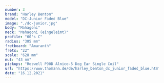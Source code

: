 ```yaml
---
number: 3
brand: "Harley Benton"
model: "DC-Junior Faded Blue"
image: "./dc-junior.jpg"
body: "Mahagoni"
neck: "Mahagoni (eingeleimt)"
profile: "60's C"
radius: "305 mm"
fretboard: "Amaranth"
frets: "22"
scale: "628 mm"
nut: "43 mm"
pickups: "Roswell P90D Alnico-5 Dog Ear Single Coil"
url: "https://www.thomann.de/de/harley_benton_dc_junior_faded_blue.htm"
date: "16.12.2021"
---
```

